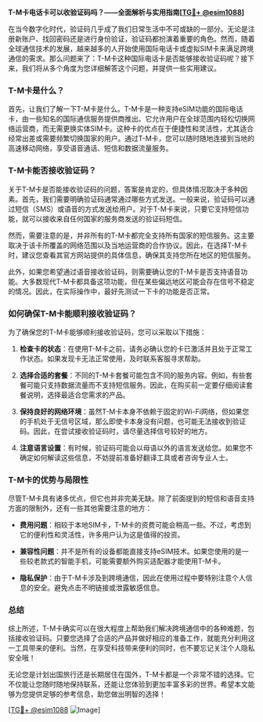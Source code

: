 **T-M卡电话卡可以收验证码吗？——全面解析与实用指南[[TG💪+ @esim1088](https://t.me/s/esim1088)]**

在当今数字化时代，验证码几乎成了我们日常生活中不可或缺的一部分。无论是注册新账户、找回密码还是进行身份验证，验证码都扮演着重要的角色。然而，随着全球通信技术的发展，越来越多的人开始使用国际电话卡或虚拟SIM卡来满足跨境通信的需求。那么问题来了：T-M卡这种国际电话卡是否能够接收验证码呢？接下来，我们将从多个角度为您详细解答这个问题，并提供一些实用建议。

### T-M卡是什么？

首先，让我们了解一下T-M卡是什么。T-M卡是一种支持eSIM功能的国际电话卡，由一些知名的国际通信服务提供商推出。它允许用户在全球范围内轻松切换网络运营商，而无需更换实体SIM卡。这种卡的优点在于便捷性和灵活性，尤其适合经常出差或需要频繁切换国家的用户。通过T-M卡，您可以随时随地连接到当地的高速移动网络，享受语音通话、短信和数据流量服务。

### T-M卡能否接收验证码？

关于T-M卡是否能接收验证码的问题，答案是肯定的，但具体情况取决于多种因素。首先，我们需要明确验证码通常通过哪些方式发送。一般来说，验证码可以通过短信（SMS）或语音的方式发送给用户。对于T-M卡来说，只要它支持短信功能，就可以接收来自任何国家的服务商发送的验证码短信。

然而，需要注意的是，并非所有的T-M卡都完全支持所有国家的短信服务。这主要取决于该卡所覆盖的网络范围以及当地运营商的合作协议。因此，在选择T-M卡时，建议您查看其官方网站提供的具体信息，确保其支持您所在地区的短信服务。

此外，如果您希望通过语音接收验证码，则需要确认您的T-M卡是否支持语音功能。大多数现代T-M卡都具备这项功能，但在某些偏远地区可能会存在信号不稳定的情况。因此，在实际操作中，最好先测试一下卡的功能是否正常。

### 如何确保T-M卡能顺利接收验证码？

为了确保您的T-M卡能够顺利接收验证码，您可以采取以下措施：

1. **检查卡的状态**：在使用T-M卡之前，请务必确认您的卡已激活并且处于正常工作状态。如果发现卡无法正常使用，及时联系客服寻求帮助。
   
2. **选择合适的套餐**：不同的T-M卡套餐可能包含不同的服务内容。例如，有些套餐可能只支持数据流量而不支持短信服务。因此，在购买前一定要仔细阅读套餐说明，选择最适合您需求的产品。

3. **保持良好的网络环境**：虽然T-M卡本身不依赖于固定的Wi-Fi网络，但如果您的手机处于无信号区域，那么即使卡本身没有问题，也可能无法接收到验证码。因此，在尝试接收验证码时，请尽量选择信号较好的地方。

4. **注意语言设置**：有时候，验证码可能会以母语以外的语言发送给您。如果您不确定如何解读这些信息，不妨提前准备好翻译工具或者咨询专业人士。

### T-M卡的优势与局限性

尽管T-M卡具有诸多优点，但它也并非完美无缺。除了前面提到的短信和语音支持方面的限制外，还有一些其他需要注意的地方：

- **费用问题**：相较于本地SIM卡，T-M卡的资费可能会稍高一些。不过，考虑到它的便利性和灵活性，许多用户认为这是值得的投资。
  
- **兼容性问题**：并不是所有的设备都能直接支持eSIM技术。如果您使用的是一些较老款式的智能手机，可能需要额外购买适配器才能使用T-M卡。

- **隐私保护**：由于T-M卡涉及到跨境通信，因此在使用过程中要特别注意个人信息的安全。避免点击不明链接或泄露敏感信息。

### 总结

综上所述，T-M卡确实可以在很大程度上帮助我们解决跨境通信中的各种难题，包括接收验证码。只要您选择了合适的产品并做好相应的准备工作，就能充分利用这一工具带来的便利。当然，在享受科技带来便利的同时，也不要忘记关注个人隐私安全哦！

无论您是计划出国旅行还是长期居住在国外，T-M卡都是一个非常不错的选择。它不仅能让您随时随地保持联系，还能让您体验到更加丰富多彩的世界。希望本文能够为您提供足够的参考信息，助您做出明智的选择！

[[TG💪+ @esim1088](https://t.me/s/esim1088) ![Image](https://i.postimg.cc/4NQfJmqS/Snipaste-2025-05-13-00-14-12.png)]